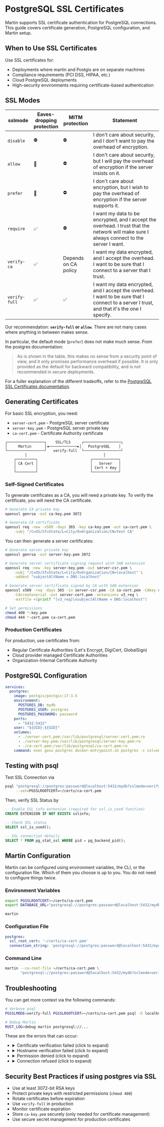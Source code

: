 # PostgreSQL SSL Certificates

Martin supports SSL certificate authentication for PostgreSQL connections. This guide covers certificate generation, PostgreSQL configuration, and Martin setup.

## When to Use SSL Certificates

Use SSL certificates for:

- Deployments where martin and Postgis are on separate machines
- Compliance requirements (PCI DSS, HIPAA, etc.)
- Cloud PostgreSQL deployments
- High-security environments requiring certificate-based authentication

## SSL Modes

| sslmode       | Eaves-<br/>dropping<br/>protection | MITM <br/>protection      | Statement                                                                                                                                   |
|---------------|--------------------------|----------------------|---------------------------------------------------------------------------------------------------------------------------------------------|
| `disable`     | ⛔                        | ⛔                    | I don't care about security, and I don't want to pay the overhead of encryption.                                                            |
| `allow`       | 🤷                        | ⛔                    | I don't care about security, but I will pay the overhead of encryption if the server insists on it.                                         |
| `prefer`      | 🤷                        | ⛔                    | I don't care about encryption, but I wish to pay the overhead of encryption if the server supports it.                                      |
| `require`     | ✅                        | ⛔                    | I want my data to be encrypted, and I accept the overhead. I trust that the network will make sure I always connect to the server I want.   |
| `verify-ca`   | ✅                        | Depends <br/> on CA policy | I want my data encrypted, and I accept the overhead. I want to be sure that I connect to a server that I trust.                             |
| `verify-full` | ✅                        | ✅                    | I want my data encrypted, and I accept the overhead. I want to be sure that I connect to a server I trust, and that it's the one I specify. |

Our recommendation: **`verify-full` or `allow`**.
There are not many cases where anything in between makes sense.

In particular, the default mode (`prefer`) does not make much sense.
From the postgres documentation:

> As is shown in the table, this makes no sense from a security point of view, and it only promises performance overhead if possible.
> It is only provided as the default for backward compatibility, and is not recommended in secure deployments.

For a fuller explanation of the different tradeoffs, refer to the [PostgreSQL SSL Certificates documentation](https://www.postgresql.org/docs/current/libpq-ssl.html#LIBPQ-SSL-CONFIG).

## Generating Certificates

For basic SSL encryption, you need:
- `server-cert.pem` - PostgreSQL server certificate
- `server-key.pem` - PostgreSQL server private key
- `ca-cert.pem` - Certificate Authority certificate

```
┌─────────────────┐    SSL/TLS     ┌─────────────────┐
│     Martin      │◄─────────────►│   PostgreSQL    │
└─────────────────┘   verify-full  └─────────────────┘
         │                                   │
    ┌─────────┐                        ┌────────────┐
    │ CA Cert │                        │   Server   │
    │         │                        │ Cert + Key │
    └─────────┘                        └────────────┘
```

### Self-Signed Certificates

To generate certificates as a CA, you will need a private key.
To verify the certificate, you will need the CA certificate.

```bash
# Generate CA private key
openssl genrsa -out ca-key.pem 3072

# Generate CA certificate
openssl req -new -x509 -days 365 -key ca-key.pem -out ca-cert.pem \
    -subj "/C=US/ST=State/L=City/O=Organization/CN=Test CA"
```

You can then generate a server certificates:

```bash
# Generate server private key
openssl genrsa -out server-key.pem 3072

# Generate server certificate signing request with SAN extension
openssl req -new -key server-key.pem -out server-csr.pem \
    -subj "/C=US/ST=State/L=City/O=Organization/CN=localhost" \
    -addext "subjectAltName = DNS:localhost"

# Generate server certificate signed by CA with SAN extension
openssl x509 -req -days 365 -in server-csr.pem -CA ca-cert.pem -CAkey ca-key.pem \
    -CAcreateserial -out server-cert.pem -extensions v3_req \
    -extfile <(printf "[v3_req]\nsubjectAltName = DNS:localhost")

# Set permissions
chmod 400 *-key.pem
chmod 444 *-cert.pem ca-cert.pem
```

### Production Certificates

For production, use certificates from:

- Regular Certificate Authorities (Let's Encrypt, DigiCert, GlobalSign)
- Cloud provider managed Certificate Authorities
- Organization-Internal Certificate Authority

## PostgreSQL Configuration

```yaml
services:
  postgres:
    image: postgis/postgis:17-3.5
    environment:
      POSTGRES_DB: mydb
      POSTGRES_USER: postgres
      POSTGRES_PASSWORD: password
    ports:
      - "5432:5432"
    user: "${UID}:${GID}"
    volumes:
      - ./server-cert.pem:/var/lib/postgresql/server-cert.pem:ro
      - ./server-key.pem:/var/lib/postgresql/server-key.pem:ro
      - ./ca-cert.pem:/var/lib/postgresql/ca-cert.pem:ro
    command: exec gosu postgres docker-entrypoint.sh postgres -c ssl=on -c ssl_cert_file=/var/lib/postgresql/server-cert.pem -c ssl_key_file=/var/lib/postgresql/server-key.pem -c ssl_ca_file=/var/lib/postgresql/ca-cert.pem
```

## Testing with psql

Test SSL Connection via

```bash
psql "postgresql://postgres:password@localhost:5432/mydb?sslmode=verify-full" \
     --set=PGSSLROOTCERT=~/certs/ca-cert.pem
```

Then, verify SSL Status by

```sql
-- Enable SSL info extension (required for ssl_is_used function)
CREATE EXTENSION IF NOT EXISTS sslinfo;

-- Check SSL status
SELECT ssl_is_used();

-- SSL connection details
SELECT * FROM pg_stat_ssl WHERE pid = pg_backend_pid();
```

## Martin Configuration

Martin can be configured using environment variables, the CLI, or the configuration file.
Which of them you choose is up to you.
You do not need to configure things twice.

### Environment Variables

```bash
export PGSSLROOTCERT=~/certs/ca-cert.pem
export DATABASE_URL="postgresql://postgres:password@localhost:5432/mydb?sslmode=verify-full"

martin
```

### Configuration File

```yaml
postgres:
  ssl_root_cert: '~/certs/ca-cert.pem'
  connection_string: 'postgresql://postgres:password@localhost:5432/mydb?sslmode=verify-full'
```

### Command Line

```bash
martin --ca-root-file ~/certs/ca-cert.pem \
       "postgresql://postgres:password@localhost:5432/mydb?sslmode=verify-full"
```

## Troubleshooting

You can get more context via the following commands:

```bash
# Verbose psql
PGSSLMODE=verify-full PGSSLROOTCERT=~/certs/ca-cert.pem psql -h localhost -U postgres -d mydb -v

# Debug Martin
RUST_LOG=debug martin postgresql://...
```

These are the errors that can occur:

- <details>
  <summary>Certificate verification failed (click to expand)</summary>

  - Check server certificate is signed by the CA
  - Verify CA certificate path in `PGSSLROOTCERT`
  - Ensure certificate files are readable

  </details>
- <details>
  <summary>Hostname verification failed (click to expand)</summary>

  - Server certificate CN/SAN must match hostname
  - Use `verify-ca` instead of `verify-full` if hostname doesn't match

  </details>
- <details>
  <summary>Permission denied (click to expand)</summary>

  - Check certificate file permissions
  - Private keys should be `chmod 400`

  </details>
- <details>
  <summary>Connection refused (click to expand)</summary>

  - Verify PostgreSQL accepts SSL connections
  - Check `pg_hba.conf` allows SSL from your IP

  </details>

## Security Best Practices if using postgres via SSL

- Use at least 3072-bit RSA keys
- Protect private keys with restricted permissions (`chmod 400`)
- Rotate certificates before expiration
- Use `verify-full` in production
- Monitor certificate expiration
- Store `ca-key.pem` securely (only needed for certificate management)
- Use secure secret management for production certificates
